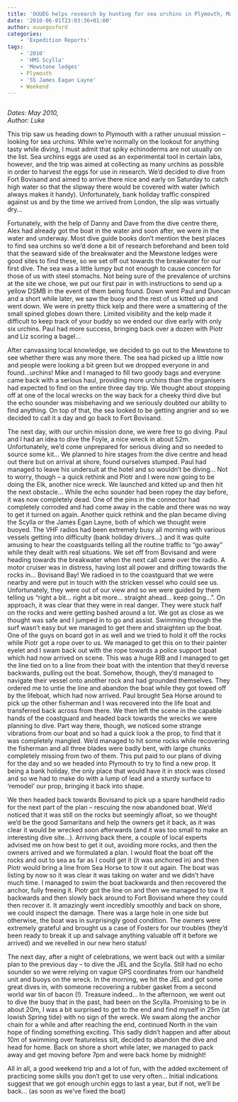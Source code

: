 ```yaml
---
title: 'OUUEG helps research by hunting for sea urchins in Plymouth, May 2010'
date: '2010-06-01T23:03:36+01:00'
author: ouuegoxford
categories:
    - 'Expedition Reports'
tags:
    - '2010'
    - 'HMS Scylla'
    - 'Mewstone ledges'
    - Plymouth
    - 'SS James Eagan Layne'
    - Weekend
---
```


![]()

*Dates: May 2010,*  
 *Author: Luke*

This trip saw us heading down to Plymouth with a rather unusual mission – looking for sea urchins. While we’re normally on the lookout for anything tasty while diving, I must admit that spiky echinoderms are not usually on the list. Sea urchins eggs are used as an experimental tool in certain labs, however, and the trip was aimed at collecting as many urchins as possible in order to harvest the eggs for use in research. We’d decided to dive from Fort Bovisand and aimed to arrive there nice and early on Saturday to catch high water so that the slipway there would be covered with water (which always makes it handy). Unfortunately, bank holiday traffic conspired against us and by the time we arrived from London, the slip was virtually dry…

Fortunately, with the help of Danny and Dave from the dive centre there, Alex had already got the boat in the water and soon after, we were in the water and underway. Most dive guide books don’t mention the best places to find sea urchins so we’d done a bit of research beforehand and been told that the seaward side of the breakwater and the Mewstone ledges were good sites to find these, so we set off out towards the breakwater for our first dive. The sea was a little lumpy but not enough to cause concern for those of us with steel stomachs. Not being sure of the prevalence of urchins at the site we chose, we put our first pair in with instructions to send up a yellow DSMB in the event of them being found. Down went Paul and Duncan and a short while later, we saw the buoy and the rest of us kitted up and went down. We were in pretty thick kelp and there were a smattering of the small spined globes down there. Limited visibility and the kelp made it difficult to keep track of your buddy so we ended our dive early with only six urchins. Paul had more success, bringing back over a dozen with Piotr and Liz scoring a bagel…

After canvassing local knowledge, we decided to go out to the Mewstone to see whether there was any more there. The sea had picked up a little now and people were looking a bit green but we dropped everyone in and found…urchins! Mike and I managed to fill two goody bags and everyone came back with a serious haul, providing more urchins than the organisers had expected to find on the entire three day trip. We thought about stopping off at one of the local wrecks on the way back for a cheeky third dive but the echo sounder was misbehaving and we seriously doubted our ability to find anything. On top of that, the sea looked to be getting angrier and so we decided to call it a day and go back to Fort Bovisand.

The next day, with our urchin mission done, we were free to go diving. Paul and I had an idea to dive the Foyle, a nice wreck in about 52m. Unfortunately, we’d come unprepared for serious diving and so needed to source some kit… We planned to hire stages from the dive centre and head out there but on arrival at shore, found ourselves stumped. Paul had managed to leave his undersuit at the hotel and so wouldn’t be diving… Not to worry, though – a quick rethink and Piotr and I were now going to be doing the Elk, another nice wreck. We launched and kitted up and then hit the next obstacle… While the echo sounder had been ropey the day before, it was now completely dead. One of the pins in the connector had completely corroded and had come away in the cable and there was no way to get it turned on again. Another quick rethink and the plan became diving the Scylla or the James Egan Layne, both of which we thought were buoyed. The VHF radios had been extremely busy all morning with various vessels getting into difficulty (bank holiday drivers…) and it was quite amusing to hear the coastguards telling all the routine traffic to “go away” while they dealt with real situations. We set off from Bovisand and were heading towards the breakwater when the next call came over the radio. A motor cruiser was in distress, having lost all power and drifting towards the rocks in… Bovisand Bay! We radioed in to the coastguard that we were nearby and were put in touch with the stricken vessel who could see us. Unfortunately, they were out of our view and so we were guided by them telling us “right a bit… right a bit more… straight ahead… keep going…”. On approach, it was clear that they were in real danger. They were stuck half on the rocks and were getting bashed around a lot. We got as close as we thought was safe and I jumped in to go and assist. Swimming through the surf wasn’t easy but we managed to get there and straighten up the boat. One of the guys on board got in as well and we tried to hold it off the rocks while Piotr got a rope over to us. We managed to get this on to their painter eyelet and I swam back out with the rope towards a police support boat which had now arrived on scene. This was a huge RIB and I managed to get the line tied on to a line from their boat with the intention that they’d reverse backwards, pulling out the boat. Somehow, though, they’d managed to navigate their vessel onto another rock and had grounded themselves. They ordered me to untie the line and abandon the boat while they got towed off by the lifeboat, which had now arrived. Paul brought Sea Horse around to pick up the other fisherman and I was recovered into the life boat and transferred back across from there. We then left the scene in the capable hands of the coastguard and headed back towards the wrecks we were planning to dive. Part way there, though, we noticed some strange vibrations from our boat and so had a quick look a the prop, to find that it was completely mangled. We’d managed to hit some rocks while recovering the fisherman and all three blades were badly bent, with large chunks completely missing from two of them. This put paid to our plans of diving for the day and so we headed into Plymouth to try to find a new prop. It being a bank holiday, the only place that would have it in stock was closed and so we had to make do with a lump of lead and a sturdy surface to ‘remodel’ our prop, bringing it back into shape.

We then headed back towards Bovisand to pick up a spare handheld radio for the next part of the plan – rescuing the now abandoned boat. We’d noticed that it was still on the rocks but seemingly afloat, so we thought we’d be the good Samaritans and help the owners get it back, as it was clear it would be wrecked soon afterwards (and it was too small to make an interesting dive site…). Arriving back there, a couple of local experts advised me on how best to get it out, avoiding more rocks, and then the owners arrived and we formulated a plan. I would float the boat off the rocks and out to sea as far as I could get it (it was anchored in) and then Piotr would bring a line from Sea Horse to tow it out again. The boat was listing by now so it was clear it was taking on water and we didn’t have much time. I managed to swim the boat backwards and then recovered the anchor, fully freeing it. Piotr got the line on and then we managed to tow it backwards and then slowly back around to Fort Bovisand where they could then recover it. It amazingly went incredibly smoothly and back on shore, we could inspect the damage. There was a large hole in one side but otherwise, the boat was in surprisingly good condition. The owners were extremely grateful and brought us a case of Fosters for our troubles (they’d been ready to break it up and salvage anything valuable off it before we arrived) and we revelled in our new hero status!

The next day, after a night of celebrations, we went back out with a similar plan to the previous day – to dive the JEL and the Scylla. Still had no echo sounder so we were relying on vague GPS coordinates from our handheld unit and buoys on the wreck. In the morning, we hit the JEL and got some great dives in, with someone recovering a rubber gasket from a second world war tin of bacon (!). Treasure indeed… In the afternoon, we went out to dive the buoy that in the past, had been on the Scylla. Promising to be in about 20m, I was a bit surprised to get to the end and find myself in 25m (at lowish Spring tide) with no sign of the wreck. We swam along the anchor chain for a while and after reaching the end, continued North in the vain hope of finding something exciting. This sadly didn’t happen and after about 10m of swimming over featureless silt, decided to abandon the dive and head for home. Back on shore a short while later, we managed to pack away and get moving before 7pm and were back home by midnight!

All in all, a good weekend trip and a lot of fun, with the added excitement of practicing some skills you don’t get to use very often… Initial indications suggest that we got enough urchin eggs to last a year, but if not, we’ll be back… (as soon as we’ve fixed the boat)
